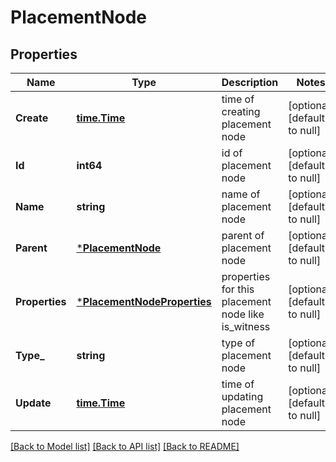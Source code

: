 # PlacementNode

## Properties
Name | Type | Description | Notes
------------ | ------------- | ------------- | -------------
**Create** | [**time.Time**](time.Time.md) | time of creating placement node | [optional] [default to null]
**Id** | **int64** | id of placement node | [optional] [default to null]
**Name** | **string** | name of placement node | [optional] [default to null]
**Parent** | [***PlacementNode**](PlacementNode.md) | parent of placement node | [optional] [default to null]
**Properties** | [***PlacementNodeProperties**](PlacementNodeProperties.md) | properties for this placement node like is_witness | [optional] [default to null]
**Type_** | **string** | type of placement node | [optional] [default to null]
**Update** | [**time.Time**](time.Time.md) | time of updating placement node | [optional] [default to null]

[[Back to Model list]](../README.md#documentation-for-models) [[Back to API list]](../README.md#documentation-for-api-endpoints) [[Back to README]](../README.md)


